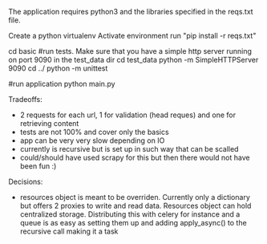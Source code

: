 The application requires python3 and the libraries specified in the reqs.txt file.

Create a python virtualenv
Activate environment
run "pip install -r reqs.txt"

cd basic
#run tests. Make sure that you have a simple http server running on port 9090 in the test_data dir
cd test_data
python -m SimpleHTTPServer 9090
cd ../
python -m unittest

#run application
python main.py

Tradeoffs:
- 2 requests for each url, 1 for validation (head reques) and one for retrieving content
- tests are not 100% and cover only the basics
- app can be very very slow depending on IO
- currently is recursive but is set up in such way that can be scalled
- could/should have used scrapy for this but then there would not have been fun :) 

Decisions:
- resources object is meant to be overriden. Currently only a dictionary but offers 2 proxies to write and read data.
Resources object can hold centralized storage. Distributing this with celery for instance and a queue is as easy as setting them up
and adding apply_async() to the recursive call making it a task
